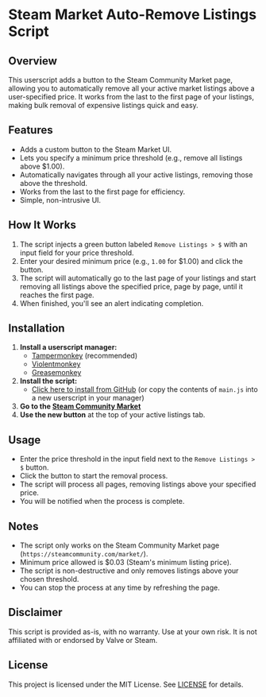 # Steam Market Auto-Remove Listings Script

## Overview

This userscript adds a button to the Steam Community Market page, allowing you to automatically remove all your active market listings above a user-specified price. It works from the last to the first page of your listings, making bulk removal of expensive listings quick and easy.

## Features

- Adds a custom button to the Steam Market UI.
- Lets you specify a minimum price threshold (e.g., remove all listings above $1.00).
- Automatically navigates through all your active listings, removing those above the threshold.
- Works from the last to the first page for efficiency.
- Simple, non-intrusive UI.

## How It Works

1. The script injects a green button labeled `Remove Listings > $` with an input field for your price threshold.
2. Enter your desired minimum price (e.g., `1.00` for $1.00) and click the button.
3. The script will automatically go to the last page of your listings and start removing all listings above the specified price, page by page, until it reaches the first page.
4. When finished, you'll see an alert indicating completion.

## Installation

1. **Install a userscript manager:**
   - [Tampermonkey](https://www.tampermonkey.net/) (recommended)
   - [Violentmonkey](https://violentmonkey.github.io/)
   - [Greasemonkey](https://www.greasespot.net/)
2. **Install the script:**
   - [Click here to install from GitHub](https://raw.githubusercontent.com/RLAlpha49/steam-market-auto-remove-listings/main/main.js) (or copy the contents of `main.js` into a new userscript in your manager)
3. **Go to the [Steam Community Market](https://steamcommunity.com/market/)**
4. **Use the new button** at the top of your active listings tab.

## Usage

- Enter the price threshold in the input field next to the `Remove Listings > $` button.
- Click the button to start the removal process.
- The script will process all pages, removing listings above your specified price.
- You will be notified when the process is complete.

## Notes

- The script only works on the Steam Community Market page (`https://steamcommunity.com/market/`).
- Minimum price allowed is $0.03 (Steam's minimum listing price).
- The script is non-destructive and only removes listings above your chosen threshold.
- You can stop the process at any time by refreshing the page.

## Disclaimer

This script is provided as-is, with no warranty. Use at your own risk. It is not affiliated with or endorsed by Valve or Steam.

## License

This project is licensed under the MIT License. See [LICENSE](LICENSE) for details.
